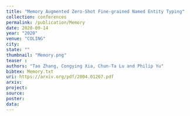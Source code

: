 ```yaml
---
title: "Memory Augmented Zero-Shot Fine-grained Named Entity Typing"
collection: conferences
permalink: /publication/Memory
date: 2020-09-14
year: "2020"
venue: "COLING"
city: 
state: ""
thumbnail: "Memory.png"
teaser : 
authors: "Tao Zhang, Congying Xia, Chun-Ta Lu and Philip Yu"
bibtex: Memory.txt
uri: https://arxiv.org/pdf/2004.01267.pdf
arxiv: 
project: 
source: 
poster: 
data:
---
```

